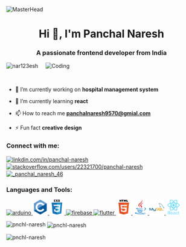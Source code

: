 ![MasterHead](https://img.freepik.com/free-photo/medium-shot-man-wearing-vr-glasses_23-2149126949.jpg?w=1060&t=st=1690908405~exp=1690909005~hmac=b88397f2f54c807ffaf775a19a75b930c4755eb6d6fa499ce5cd7ee422cf7e82)
<h1 align="center">Hi 👋, I'm Panchal Naresh</h1>
<h3 align="center">A passionate frontend developer from India</h3>
<img align="right" alt="Coding" width="400" src="https://images.squarespace-cdn.com/content/v1/5769fc401b631bab1addb2ab/1541580611624-TE64QGKRJG8SWAIUS7NS/coding-freak.gif">

<p align="left"> <img src="https://komarev.com/ghpvc/?username=nar123esh&label=Profile%20views&color=0e75b6&style=flat" alt="nar123esh" /> </p>

<p align="left"> <a href="https://twitter.com/" target="blank"><img src="https://img.shields.io/twitter/follow/?logo=twitter&style=for-the-badge" alt="" /></a> </p>

- 🔭 I’m currently working on **hospital management system**

- 🌱 I’m currently learning **react**

- 📫 How to reach me **panchalnaresh9570@gmial.com**

- ⚡ Fun fact **creative design**

<h3 align="left">Connect with me:</h3>
<p align="left">
<a href="https://linkedin.com/in/linkdin.com/in/panchal-naresh" target="blank"><img align="center" src="https://raw.githubusercontent.com/rahuldkjain/github-profile-readme-generator/master/src/images/icons/Social/linked-in-alt.svg" alt="linkdin.com/in/panchal-naresh" height="30" width="40" /></a>
<a href="https://stackoverflow.com/users/stackoverflow.com/users/22321700/panchal-naresh" target="blank"><img align="center" src="https://raw.githubusercontent.com/rahuldkjain/github-profile-readme-generator/master/src/images/icons/Social/stack-overflow.svg" alt="stackoverflow.com/users/22321700/panchal-naresh" height="30" width="40" /></a>
<a href="https://instagram.com/_panchal_naresh_46" target="blank"><img align="center" src="https://raw.githubusercontent.com/rahuldkjain/github-profile-readme-generator/master/src/images/icons/Social/instagram.svg" alt="_panchal_naresh_46" height="30" width="40" /></a>
</p>

<h3 align="left">Languages and Tools:</h3>
<p align="left"> <a href="https://www.arduino.cc/" target="_blank" rel="noreferrer"> <img src="https://cdn.worldvectorlogo.com/logos/arduino-1.svg" alt="arduino" width="40" height="40"/> </a> <a href="https://www.cprogramming.com/" target="_blank" rel="noreferrer"> <img src="https://raw.githubusercontent.com/devicons/devicon/master/icons/c/c-original.svg" alt="c" width="40" height="40"/> </a> <a href="https://www.w3schools.com/css/" target="_blank" rel="noreferrer"> <img src="https://raw.githubusercontent.com/devicons/devicon/master/icons/css3/css3-original-wordmark.svg" alt="css3" width="40" height="40"/> </a> <a href="https://firebase.google.com/" target="_blank" rel="noreferrer"> <img src="https://www.vectorlogo.zone/logos/firebase/firebase-icon.svg" alt="firebase" width="40" height="40"/> </a> <a href="https://flutter.dev" target="_blank" rel="noreferrer"> <img src="https://www.vectorlogo.zone/logos/flutterio/flutterio-icon.svg" alt="flutter" width="40" height="40"/> </a> <a href="https://www.w3.org/html/" target="_blank" rel="noreferrer"> <img src="https://raw.githubusercontent.com/devicons/devicon/master/icons/html5/html5-original-wordmark.svg" alt="html5" width="40" height="40"/> </a> <a href="https://www.java.com" target="_blank" rel="noreferrer"> <img src="https://raw.githubusercontent.com/devicons/devicon/master/icons/java/java-original.svg" alt="java" width="40" height="40"/> </a> <a href="https://www.mysql.com/" target="_blank" rel="noreferrer"> <img src="https://raw.githubusercontent.com/devicons/devicon/master/icons/mysql/mysql-original-wordmark.svg" alt="mysql" width="40" height="40"/> </a> <a href="https://reactjs.org/" target="_blank" rel="noreferrer"> <img src="https://raw.githubusercontent.com/devicons/devicon/master/icons/react/react-original-wordmark.svg" alt="react" width="40" height="40"/> </a> </p>

<p><img align="left" src="https://github-readme-stats.vercel.app/api/top-langs?username=pnchl-naresh&show_icons=true&locale=en&layout=compact" alt="pnchl-naresh" /></p>

<p>&nbsp;<img align="center" src="https://github-readme-stats.vercel.app/api?username=pnchl-naresh&show_icons=true&locale=en" alt="pnchl-naresh" /></p>

<p><img align="center" src="https://github-readme-streak-stats.herokuapp.com/?user=pnchl-naresh&" alt="pnchl-naresh" /></p>
